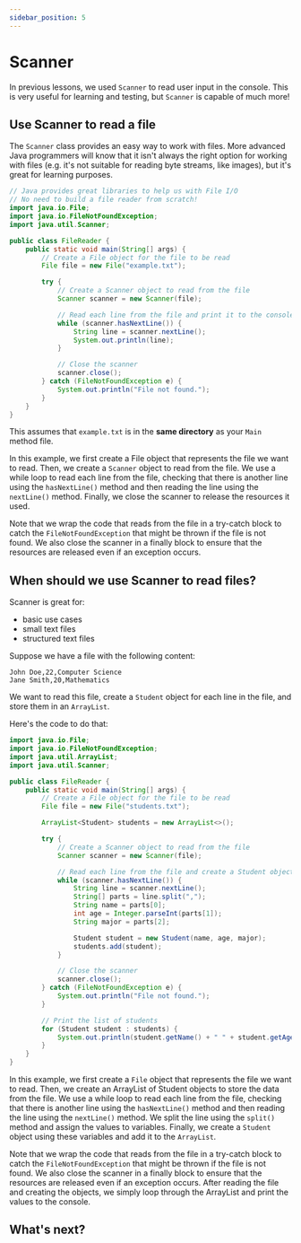 ```yaml
---
sidebar_position: 5
---
```


# Scanner

In previous lessons, we used `Scanner` to read user input in the console. This is very useful for learning and testing, but `Scanner` is capable of much more!

## Use Scanner to read a file

The `Scanner` class provides an easy way to work with files. More advanced Java programmers will know that it isn't always the right option for working with files (e.g. it's not suitable for reading byte streams, like images), but it's great for learning purposes.

```java
// Java provides great libraries to help us with File I/O
// No need to build a file reader from scratch!
import java.io.File;
import java.io.FileNotFoundException;
import java.util.Scanner;

public class FileReader {
    public static void main(String[] args) {
        // Create a File object for the file to be read
        File file = new File("example.txt");

        try {
            // Create a Scanner object to read from the file
            Scanner scanner = new Scanner(file);

            // Read each line from the file and print it to the console
            while (scanner.hasNextLine()) {
                String line = scanner.nextLine();
                System.out.println(line);
            }

            // Close the scanner
            scanner.close();
        } catch (FileNotFoundException e) {
            System.out.println("File not found.");
        }
    }
}
```

This assumes that `example.txt` is in the **same directory** as your `Main` method file.

In this example, we first create a File object that represents the file we want to read. Then, we create a `Scanner` object to read from the file. We use a while loop to read each line from the file, checking that there is another line using the `hasNextLine()` method and then reading the line using the `nextLine()` method. Finally, we close the scanner to release the resources it used.

Note that we wrap the code that reads from the file in a try-catch block to catch the `FileNotFoundException` that might be thrown if the file is not found. We also close the scanner in a finally block to ensure that the resources are released even if an exception occurs.

## When should we use Scanner to read files?

Scanner is great for:

- basic use cases
- small text files
- structured text files

Suppose we have a file with the following content:

```text title=students.txt
John Doe,22,Computer Science
Jane Smith,20,Mathematics
```

We want to read this file, create a `Student` object for each line in the file, and store them in an `ArrayList`.

Here's the code to do that:

```java title=FileReader.java
import java.io.File;
import java.io.FileNotFoundException;
import java.util.ArrayList;
import java.util.Scanner;

public class FileReader {
    public static void main(String[] args) {
        // Create a File object for the file to be read
        File file = new File("students.txt");

        ArrayList<Student> students = new ArrayList<>();

        try {
            // Create a Scanner object to read from the file
            Scanner scanner = new Scanner(file);

            // Read each line from the file and create a Student object
            while (scanner.hasNextLine()) {
                String line = scanner.nextLine();
                String[] parts = line.split(",");
                String name = parts[0];
                int age = Integer.parseInt(parts[1]);
                String major = parts[2];

                Student student = new Student(name, age, major);
                students.add(student);
            }

            // Close the scanner
            scanner.close();
        } catch (FileNotFoundException e) {
            System.out.println("File not found.");
        }

        // Print the list of students
        for (Student student : students) {
            System.out.println(student.getName() + " " + student.getAge() + " " + student.getMajor());
        }
    }
}
```

In this example, we first create a `File` object that represents the file we want to read. Then, we create an ArrayList of Student objects to store the data from the file. We use a while loop to read each line from the file, checking that there is another line using the `hasNextLine()` method and then reading the line using the `nextLine()` method. We split the line using the `split()` method and assign the values to variables. Finally, we create a `Student` object using these variables and add it to the `ArrayList`.

Note that we wrap the code that reads from the file in a try-catch block to catch the `FileNotFoundException` that might be thrown if the file is not found. We also close the scanner in a finally block to ensure that the resources are released even if an exception occurs. After reading the file and creating the objects, we simply loop through the ArrayList and print the values to the console.

## What's next?
